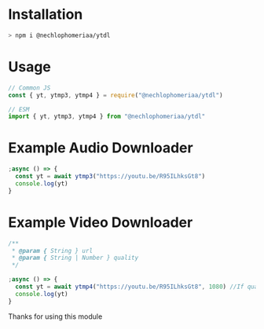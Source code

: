 # Installation

```sh
> npm i @nechlophomeriaa/ytdl
```

# Usage

```js
// Common JS
const { yt, ytmp3, ytmp4 } = require("@nechlophomeriaa/ytdl")
```

```js
// ESM
import { yt, ytmp3, ytmp4 } from "@nechlophomeriaa/ytdl"
```

# Example Audio Downloader

```js
;async () => {
  const yt = await ytmp3("https://youtu.be/R95ILhksGt8")
  console.log(yt)
}
```

# Example Video Downloader

```js
/**
 * @param { String } url
 * @param { String | Number } quality
 */

;async () => {
  const yt = await ytmp4("https://youtu.be/R95ILhksGt8", 1080) //If quality is undefined, it will resolve with 360p quality
  console.log(yt)
}
```

<p>Thanks for using this module</p>
